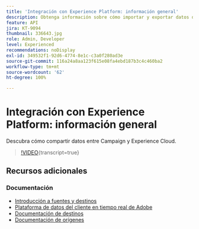 ```yaml
---
title: 'Integración con Experience Platform: información general'
description: Obtenga información sobre cómo importar y exportar datos de Campaign y de Experience Cloud, lo que permite la comunicación entre las dos soluciones.
feature: API
jira: KT-9094
thumbnail: 336643.jpg
role: Admin, Developer
level: Experienced
recommendations: noDisplay
exl-id: 349532f1-92d6-4774-8e1c-c3a0f280ad3e
source-git-commit: 116a24a8aa123f615e08fa4ebd187b3c4c460ba2
workflow-type: tm+mt
source-wordcount: '62'
ht-degree: 100%

---
```


# Integración con Experience Platform: información general

Descubra cómo compartir datos entre Campaign y Experience Cloud.

>[!VIDEO](https://video.tv.adobe.com/v/3441267?quality=12&learn=on&captions=spa){transcript=true}

## Recursos adicionales

### Documentación

* [Introducción a fuentes y destinos](https://experienceleague.adobe.com/docs/campaign-classic/using/integrating-with-adobe-experience-cloud/aep-sources-destinations/get-started-sources-destinations.html?lang=es#)
* [Plataforma de datos del cliente en tiempo real de Adobe](https://experienceleague.adobe.com/docs/experience-platform/rtcdp/overview.html?lang=es)
* [Documentación de destinos](https://experienceleague.adobe.com/docs/experience-platform/destinations/home.html?lang=es)
* [Documentación de orígenes](https://experienceleague.adobe.com/docs/experience-platform/sources/home.html?lang=es)
